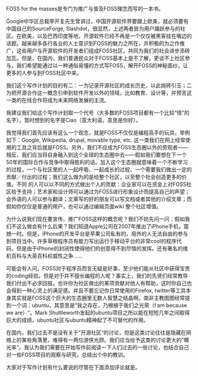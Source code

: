 FOSS for the masses是专门为推广与普及FOSS理念而写的一本书。


Google中华区总裁李开复先生曾讲过，中国开源软件界要跟上欧美，就必须要有中国自己的SourceForge, Slashdot，很显然，上述两者皆为用户踊跃参与的社区。在欧美，以及巴西印度等地，开源软件已经不再是一个仅仅被黑客挂在嘴边的话题。越来越多各行各业的人士意识到FOSS的魅力之所在，并积极的为之作推广，这些用户与开源软件的开发者们组成FOSS社区，共同为我们的社会进步添砖加瓦。但是，在国内，我们普通民众对于FOSS基本上是不了解，更谈不上社区参与。我们希望能通过以一种通俗易懂的方式写FOSS，解开FOSS的神秘面纱，让更多的人参与到FOSS社区中来。


我们这个写作计划的目的有二：一为记录开源社区的成长历史，以此抛砖引玉；二为把开源合作这一概念引申到软件开发以外的领域，比如教育、设计等，并预言这一类的在线合作将成为未来网络发展的主流。


我建议我们给这个写作计划取一个代号（大多数的FOSS项目都有一个比较“怪”的名字），暂时想到的名字是Ciao（意大利语，意思是你好）。


我觉得我们首先应该有这么一个观念，就是FOSS不仅仅是编程高手的玩具，举例如下：Google, Wikipedia, drupal, movable type, etc. 这一类我们在网上经常使用的工具之背后就是FOSS。另外，我们不应成为FOSS生态圈以外的旁观者——相反，我们应当将自身融入到这个全球的生态圈中去——假如我们要想在下一个50年的国际合作与竞争中取得胜利的话。加入这个生态圈就意味着一个不断学习的过程，一个与社区里的人一起呼吸、一起成长的过程、一个需要我们做出一定的贡献／付出的过程；我们这么做为的是给整个社区，以至整个社会创造更多的价值。不同 的人可以以不同的方式做出个人的贡献：企业家可以在资金上对FOSS社区给予支持；艺术家和设计师可以通过为FOSS进行形象设计而提高自己的声望；会外语的人可以参与翻译；文章写的好的朋友可以写文档或者其他的介绍文章；而假如你仅仅是普通的用户，也可以通过编辑页面wiki 整个社区增值。

为什么说我们现在要宣传、推广FOSS这样的概念呢？我们不妨先问一问：假如我们不这么做会有什么后果？我们知道Apple公司在2007年推出了iPhone手机，震撼一时。但是，iPhone的开发平台是苹果公司私有的，局外的人无法自由的参与到项目当中。许多草根程序员有能力写出运行于移动平台的非常cool的程序代码，但是由于iPhone的封闭性使得他们的创意得不到尽情的发挥。还有著名的维机百科与大英百科权威性之争……

可能会有人问，FOSS对于程序员而言无疑是好事，至少他们能从社区中获得宝贵的coding经验。但是对于并不擅长编程的人呢？事实上，我们的先贤们经常教导我们付出不必求回报。也许你为社区做出的某项贡献对他人有帮助，这时你自己也会得到一种心灵上的满足感。并且不要忘记你日常使用的Firefox, twitter等工具本身其实就是FOSS这个巨大的生态圈里无数人智慧之结晶啊。南非主教图图经常提到一个词：ubuntu，其意思是“我之存在，乃根植于我们之光荣（I am because we are）“。Mark Shuttleworth发起的ubuntu项目之所以能在短短几年之间取得巨大的成绩，ubuntu社区与ubuntu精神起了不可替代的作用。


在国内，我们过去不是没有关于“开源社区“的讨论，但是这类讨论往往是隐藏在网络上的某些角落里，难得有一两位游侠光顾。我们应当给予这类的讨论更大的”曝光率“。我认为我们需要在开始写作前阅读一下人们过去的一些讨论，也结合自己对一些FOSS项目的观察与研究，总结出个中的教训。

大家对于写作计划有什么要说的尽管在下面添加评论就是。